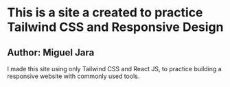# This is a site a created to practice Tailwind CSS and Responsive Design

## Author: **Miguel Jara**

I made this site using only Tailwind CSS and React JS, to practice building a responsive website with commonly used tools.